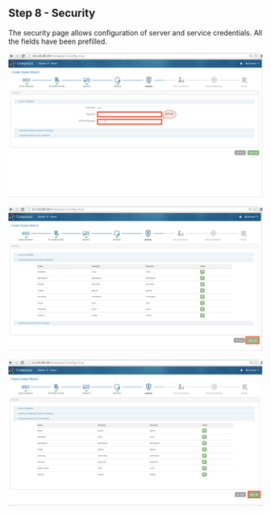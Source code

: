 <h2 id="step-eight">Step 8 - Security</h2>


The security page allows configuration of server and service credentials. All the fields have been prefilled.


![security](/img/install/13.png)


![security1](/img/install/14.png)


![security2](/img/install/15.png)
